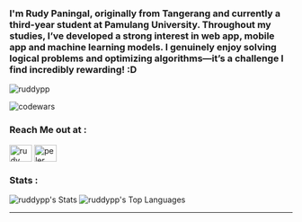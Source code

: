<h3 align="left">
  I'm Rudy Paningal, originally from Tangerang and currently a third-year student at Pamulang University. 
  Throughout my studies, I’ve developed a strong interest in web app, mobile app and machine learning models. 
  I genuinely enjoy solving logical problems and optimizing algorithms—it’s a challenge I find incredibly rewarding! :D
</h3>

<p align="left"> <img src="https://komarev.com/ghpvc/?username=ruddypp&label=Profile%20views&color=0e75b6&style=flat" alt="ruddypp" /> </p>
<img src="https://www.codewars.com/users/ruddypp/badges/micro" alt="codewars"/>

<h3 align="left">Reach Me out at :</h3>
<p align="left"><a href="https://www.linkedin.com/in/rudypaningal/" target="blank"><img align="center" src="https://raw.githubusercontent.com/rahuldkjain/github-profile-readme-generator/master/src/images/icons/Social/linked-in-alt.svg" alt="rudy paningal" height="30" width="40" /></a>
<a href="https://discordapp.com/users/705175872277184512" target="blank"><img align="center" src="https://raw.githubusercontent.com/rahuldkjain/github-profile-readme-generator/master/src/images/icons/Social/discord.svg" alt="peler" height="30" width="40" /></a>
</p>

<h3 align="left">
Stats :  
</h3>

![ruddypp's Stats](https://github-readme-stats.vercel.app/api?username=ruddypp&theme=react&show_icons=true&hide_border=false&count_private=false) ![ruddypp's Top Languages](https://github-readme-stats.vercel.app/api/top-langs/?username=ruddypp&theme=react&show_icons=true&hide_border=false&layout=compact)


---------
